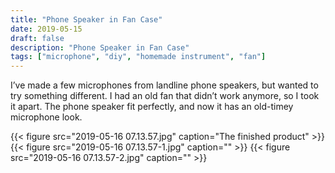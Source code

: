 ```yaml
---
title: "Phone Speaker in Fan Case"
date: 2019-05-15
draft: false
description: "Phone Speaker in Fan Case"
tags: ["microphone", "diy", "homemade instrument", "fan"]
---
```

I’ve made a few microphones from landline phone speakers, but wanted to try something different. I had an old fan that didn’t work anymore, so I took it apart. The phone speaker fit perfectly, and now it has an old-timey microphone look.

{{< figure src="2019-05-16 07.13.57.jpg" caption="The finished product" >}}
{{< figure src="2019-05-16 07.13.57-1.jpg" caption="" >}}
{{< figure src="2019-05-16 07.13.57-2.jpg" caption="" >}}
